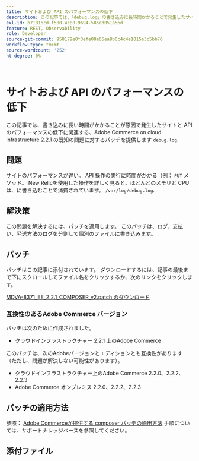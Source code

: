 ```yaml
---
title: サイトおよび API のパフォーマンスの低下
description: この記事では、「debug.log」の書き込みに長時間かかることで発生したサイトと API のパフォーマンスの低下に関連する、Adobe Commerce on cloud infrastructure 2.2.1 の既知の問題に対するパッチを提供します。
exl-id: b71816cd-f580-4c80-9694-585ed051a56d
feature: REST, Observability
role: Developer
source-git-commit: 958179e0f3efe08e65ea8b0c4c4e1015e3c5bb76
workflow-type: tm+mt
source-wordcount: '252'
ht-degree: 0%

---
```


# サイトおよび API のパフォーマンスの低下

この記事では、書き込みに長い時間がかかることが原因で発生したサイトと API のパフォーマンスの低下に関連する、Adobe Commerce on cloud infrastructure 2.2.1 の既知の問題に対するパッチを提供します `debug.log`.

## 問題

サイトのパフォーマンスが遅い。 API 操作の実行に時間がかかる（例： `PUT` メソッド。 New Relicを使用した操作を詳しく見ると、ほとんどのメモリと CPU は、に書き込むことで消費されています。 `/var/log/debug.log`.

## 解決策

この問題を解決するには、パッチを適用します。 このパッチは、ログ、支払い、発送方法のログを分割して個別のファイルに書き込みます。

## パッチ

パッチはこの記事に添付されています。 ダウンロードするには、記事の最後まで下にスクロールしてファイル名をクリックするか、次のリンクをクリックします。

[MDVA-8371\_EE\_2.2.1\_COMPOSER\_v2.patch のダウンロード](assets/MDVA-8371_EE_2.2.1_COMPOSER_v2.patch.zip)

### 互換性のあるAdobe Commerce バージョン

パッチは次のために作成されました。

* クラウドインフラストラクチャー 2.2.1 上のAdobe Commerce

このパッチは、次のAdobeバージョンとエディションとも互換性があります（ただし、問題が解決しない可能性があります）。

* クラウドインフラストラクチャー上のAdobe Commerce 2.2.0、2.2.2、2.2.3
* Adobe Commerce オンプレミス 2.2.0、2.2.2、2.2.3

## パッチの適用方法

参照： [Adobe Commerceが提供する composer パッチの適用方法](/help/how-to/general/how-to-apply-a-composer-patch-provided-by-magento.md) 手順については、サポートナレッジベースを参照してください。

## 添付ファイル
